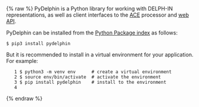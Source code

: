 {% raw %}
PyDelphin is a Python library for working with DELPH-IN representations,
as well as client interfaces to the [ACE](AceTop) processor and [web
API](https://blog.inductorsoftware.com/docsproto/concept/ErgApi).

PyDelphin can be installed from the [Python Package
index](https://pypi.python.org/pypi) as follows:

    $ pip3 install pydelphin

But it is recommended to install in a virtual environment for your
application. For example:

```
   1 $ python3 -m venv env      # create a virtual environment
   2 $ source env/bin/activate  # activate the environment
   3 $ pip install pydelphin    # install to the environment
   4 
```
{% endraw %}